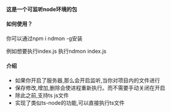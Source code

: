 #### 这是一个可监听node环境的包

#### 如何使用？
你可以通过npm i ndmon -g安装

例如想要执行index.js 执行ndmon index.js

#### 介绍
- 如果你开启了服务器,那么会开启监听,当你对项目内的文件进行
- 保存修改,增加,删除会使进程重新执行。而不需要手动关闭在开启
- 除此之前,支持ts js文件
- 实现了类似ts-node的功能,可以直接执行ts文件